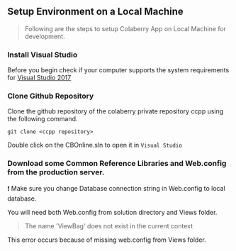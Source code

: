 ## Setup Environment on a Local Machine

> Following are the steps to setup Colaberry App on Local Machine for development.

### Install Visual Studio

Before you begin check if your computer supports the system requirements for [Visual Studio 2017](https://docs.microsoft.com/en-us/visualstudio/productinfo/vs2017-system-requirements-vs)

### Clone Github Repository

Clone the github repository of the colaberry private repository ccpp using the following command.

```
git clone <ccpp repository>
```

Double click on the CBOnline.sln to open it in `Visual Studio`

### Download some Common Reference Libraries and Web.config from the production server.
:exclamation: Make sure you change Database connection string in Web.config to local database.

You will need both Web.config from solution directory and Views folder.

> The name 'ViewBag' does not exist in the current context

This error occurs because of missing web.config from Views folder.
